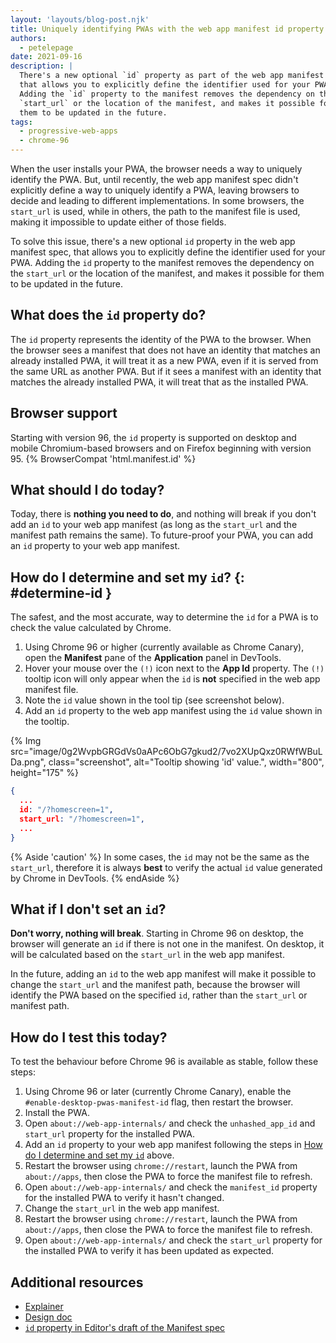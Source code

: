 ```yaml
---
layout: 'layouts/blog-post.njk'
title: Uniquely identifying PWAs with the web app manifest id property
authors:
  - petelepage
date: 2021-09-16
description: |
  There's a new optional `id` property as part of the web app manifest spec,
  that allows you to explicitly define the identifier used for your PWA.
  Adding the `id` property to the manifest removes the dependency on the
  `start_url` or the location of the manifest, and makes it possible for
  them to be updated in the future.
tags:
  - progressive-web-apps
  - chrome-96
---
```


When the user installs your PWA, the browser needs a way to uniquely identify
the PWA. But, until recently, the web app manifest spec didn't explicitly
define a way to uniquely identify a PWA, leaving browsers to decide and
leading to different implementations. In some browsers, the `start_url`
is used, while in others, the path to the manifest file is used, making it
impossible to update either of those fields.

To solve this issue, there's a new optional `id` property in the web app
manifest spec, that allows you to explicitly define the identifier used for
your PWA. Adding the `id` property to the manifest removes the dependency on
the `start_url` or the location of the manifest, and makes it possible for
them to be updated in the future.

## What does the `id` property do?

The `id` property represents the identity of the PWA to the browser. When
the browser sees a manifest that does not have an identity that matches an
already installed PWA, it will treat it as a new PWA, even if it is served
from the same URL as another PWA. But if it sees a manifest with an identity
that matches the already installed PWA, it will treat that as the installed PWA.

## Browser support

Starting with version 96, the `id` property is supported on desktop and
mobile Chromium-based browsers and on Firefox beginning with version 95.
{% BrowserCompat 'html.manifest.id' %}

## What should I do today?

Today, there is **nothing you need to do**, and nothing will break if you
don't add an `id` to your web app manifest (as long as the `start_url` and
the manifest path remains the same). To future-proof your PWA, you can add
an `id` property to your web app manifest.

## How do I determine and set my `id`? {: #determine-id }

The safest, and the most accurate, way to determine the `id` for a PWA
is to check the value calculated by Chrome.

1. Using Chrome 96 or higher (currently available as Chrome Canary), open the
   **Manifest** pane of the **Application** panel in DevTools.
1. Hover your mouse over the `(!)` icon next to the **App Id** property. The
   `(!)` tooltip icon will only appear when the `id` is **not** specified in
   the web app manifest file.
1. Note the `id` value shown in the tool tip (see screenshot below).
1. Add an `id` property to the web app manifest using the `id` value shown in
   the tooltip.

{% Img src="image/0g2WvpbGRGdVs0aAPc6ObG7gkud2/7vo2XUpQxz0RWfWBuLDa.png", class="screenshot", alt="Tooltip showing 'id' value.", width="800", height="175" %}

```json
{
  ...
  id: "/?homescreen=1",
  start_url: "/?homescreen=1",
  ...
}
```

{% Aside 'caution' %}
In some cases, the `id` may not be the same as the `start_url`, therefore it
is always **best** to verify the actual `id` value generated by Chrome in
DevTools.
{% endAside %}

## What if I don't set an `id`?

**Don't worry, nothing will break**. Starting in Chrome 96 on desktop, the
browser will generate an `id` if there is not one in the manifest. On desktop,
it will be calculated based on the `start_url` in the web app manifest.

In the future, adding an `id` to the web app manifest will make it possible
to change the `start_url` and the manifest path, because the browser will
identify the PWA based on the specified `id`, rather than the `start_url` or
manifest path.

## How do I test this today?

To test the behaviour before Chrome 96 is available as stable, follow
these steps:

1. Using Chrome 96 or later (currently Chrome Canary), enable the
   `#enable-desktop-pwas-manifest-id` flag, then restart the browser.
1. Install the PWA.
1. Open `about://web-app-internals/` and check the `unhashed_app_id` and
   `start_url` property for the installed PWA.
1. Add an `id` property to your web app manifest following the steps in
   [How do I determine and set my `id`](#determine-id) above.
1. Restart the browser using `chrome://restart`, launch the PWA from
   `about://apps`, then close the PWA to force the manifest file to refresh.
1. Open `about://web-app-internals/` and check the `manifest_id` property for
   the installed PWA to verify it hasn't changed.
1. Change the `start_url` in the web app manifest.
1. Restart the browser using `chrome://restart`, launch the PWA from
   `about://apps`, then close the PWA to force the manifest file to refresh.
1. Open `about://web-app-internals/` and check the `start_url` property for
   the installed PWA to verify it has been updated as expected.

## Additional resources

- [Explainer][explainer]
- [Design doc][design-doc]
- [`id` property in Editor's draft of the Manifest spec][draft-spec]

[draft-spec]: https://w3c.github.io/manifest/#id-member
[explainer]: https://github.com/philloooo/pwa-unique-id/blob/main/explainer.md
[design-doc]: https://docs.google.com/document/u/2/d/1f9xQR1msTxiYvzFguKMkqSfrXMo_cT2yvhCEM3SYIt0/preview
